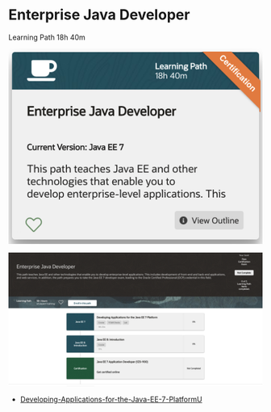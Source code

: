 # Enterprise Java Developer

Learning Path 18h 40m

![portada](526-Enterprise-Java-Developer/images/526-portada.png)

![526-01](526-Enterprise-Java-Developer/images/526-01.png)

* [Developing-Applications-for-the-Java-EE-7-PlatformU](526-Enterprise-Java-Developer/01-Developing-Applications-for-the-Java-EE-7-Platform.md)
